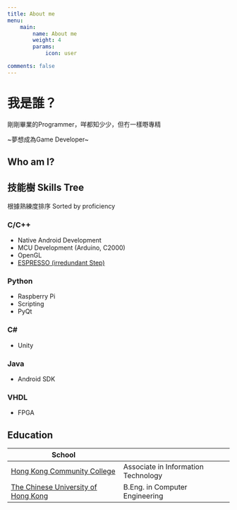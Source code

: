 ```yaml
---
title: About me
menu:
    main: 
        name: About me
        weight: 4
        params:
            icon: user

comments: false
---
```


# 我是誰？

剛剛畢業的Programmer，咩都知少少，但冇一樣嘢專精

~夢想成為Game Developer~

## Who am I?

## 技能樹 Skills Tree

根據熟練度排序 Sorted by proficiency

### C/C++

- Native Android Development
- MCU Development (Arduino, C2000)
- OpenGL
- [ESPRESSO (irredundant Step)](https://github.com/OrangeEgg1937/irredundantStepESPRESSO)

### Python

- Raspberry Pi
- Scripting
- PyQt

### C#

- Unity

### Java

- Android SDK

### VHDL

- FPGA

## Education

| School                                                                                                       |                               |
| ----------------------------------------------------------------------------------------------------------------------- | ----------------------------------- |
| [Hong Kong Community College](https://www.hkcc-polyu.edu.hk/en/programmes/associate-degree/programmeDetails.php?sid=17) | Associate in Information Technology |
| [The Chinese University of Hong Kong](https://www.cse.cuhk.edu.hk/admission/cengn/)                                     | B.Eng. in Computer Engineering      |